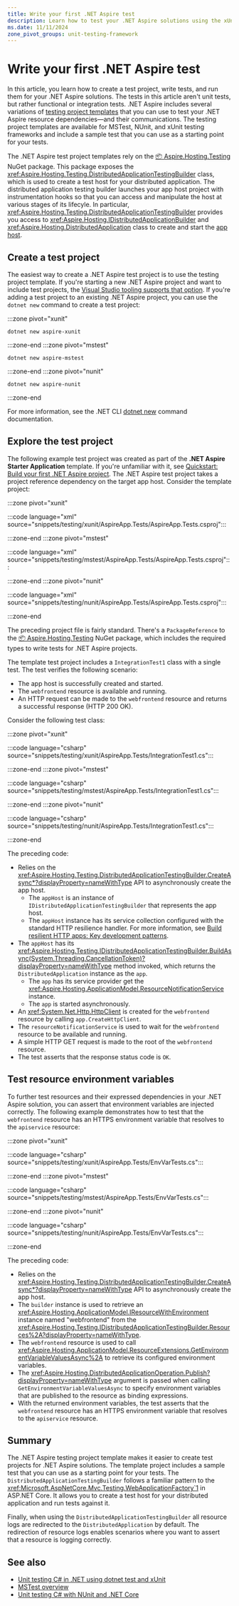 ```yaml
---
title: Write your first .NET Aspire test
description: Learn how to test your .NET Aspire solutions using the xUnit, NUnit, and MSTest testing frameworks.
ms.date: 11/11/2024
zone_pivot_groups: unit-testing-framework
---
```


# Write your first .NET Aspire test

In this article, you learn how to create a test project, write tests, and run them for your .NET Aspire solutions. The tests in this article aren't unit tests, but rather functional or integration tests. .NET Aspire includes several variations of [testing project templates](../fundamentals/setup-tooling.md#net-aspire-templates) that you can use to test your .NET Aspire resource dependencies—and their communications. The testing project templates are available for MSTest, NUnit, and xUnit testing frameworks and include a sample test that you can use as a starting point for your tests.

The .NET Aspire test project templates rely on the [📦 Aspire.Hosting.Testing](https://www.nuget.org/packages/Aspire.Hosting.Testing) NuGet package. This package exposes the <xref:Aspire.Hosting.Testing.DistributedApplicationTestingBuilder> class, which is used to create a test host for your distributed application. The distributed application testing builder launches your app host project with instrumentation hooks so that you can access and manipulate the host at various stages of its lifecyle. In particular, <xref:Aspire.Hosting.Testing.DistributedApplicationTestingBuilder> provides you access to <xref:Aspire.Hosting.IDistributedApplicationBuilder> and <xref:Aspire.Hosting.DistributedApplication> class to create and start the [app host](../fundamentals/app-host-overview.md).

## Create a test project

The easiest way to create a .NET Aspire test project is to use the testing project template. If you're starting a new .NET Aspire project and want to include test projects, the [Visual Studio tooling supports that option](../fundamentals/setup-tooling.md#create-test-project). If you're adding a test project to an existing .NET Aspire project, you can use the `dotnet new` command to create a test project:

:::zone pivot="xunit"

```dotnetcli
dotnet new aspire-xunit
```

:::zone-end
:::zone pivot="mstest"

```dotnetcli
dotnet new aspire-mstest
```

:::zone-end
:::zone pivot="nunit"

```dotnetcli
dotnet new aspire-nunit
```

:::zone-end

For more information, see the .NET CLI [dotnet new](/dotnet/core/tools/dotnet-new) command documentation.

## Explore the test project

The following example test project was created as part of the **.NET Aspire Starter Application** template. If you're unfamiliar with it, see [Quickstart: Build your first .NET Aspire project](../get-started/build-your-first-aspire-app.md). The .NET Aspire test project takes a project reference dependency on the target app host. Consider the template project:

:::zone pivot="xunit"

:::code language="xml" source="snippets/testing/xunit/AspireApp.Tests/AspireApp.Tests.csproj":::

:::zone-end
:::zone pivot="mstest"

:::code language="xml" source="snippets/testing/mstest/AspireApp.Tests/AspireApp.Tests.csproj":::

:::zone-end
:::zone pivot="nunit"

:::code language="xml" source="snippets/testing/nunit/AspireApp.Tests/AspireApp.Tests.csproj":::

:::zone-end

The preceding project file is fairly standard. There's a `PackageReference` to the [📦 Aspire.Hosting.Testing](https://www.nuget.org/packages/Aspire.Hosting.Testing) NuGet package, which includes the required types to write tests for .NET Aspire projects.

The template test project includes a `IntegrationTest1` class with a single test. The test verifies the following scenario:

- The app host is successfully created and started.
- The `webfrontend` resource is available and running.
- An HTTP request can be made to the `webfrontend` resource and returns a successful response (HTTP 200 OK).

Consider the following test class:

:::zone pivot="xunit"

:::code language="csharp" source="snippets/testing/xunit/AspireApp.Tests/IntegrationTest1.cs":::

:::zone-end
:::zone pivot="mstest"

:::code language="csharp" source="snippets/testing/mstest/AspireApp.Tests/IntegrationTest1.cs":::

:::zone-end
:::zone pivot="nunit"

:::code language="csharp" source="snippets/testing/nunit/AspireApp.Tests/IntegrationTest1.cs":::

:::zone-end

The preceding code:

- Relies on the <xref:Aspire.Hosting.Testing.DistributedApplicationTestingBuilder.CreateAsync*?displayProperty=nameWithType> API to asynchronously create the app host.
  - The `appHost` is an instance of `IDistributedApplicationTestingBuilder` that represents the app host.
  - The `appHost` instance has its service collection configured with the standard HTTP resilience handler. For more information, see [Build resilient HTTP apps: Key development patterns](/dotnet/core/resilience/http-resilience).
- The `appHost` has its <xref:Aspire.Hosting.Testing.IDistributedApplicationTestingBuilder.BuildAsync(System.Threading.CancellationToken)?displayProperty=nameWithType> method invoked, which returns the `DistributedApplication` instance as the `app`.
  - The `app` has its service provider get the <xref:Aspire.Hosting.ApplicationModel.ResourceNotificationService> instance.
  - The `app` is started asynchronously.
- An <xref:System.Net.Http.HttpClient> is created for the `webfrontend` resource by calling `app.CreateHttpClient`.
- The `resourceNotificationService` is used to wait for the `webfrontend` resource to be available and running.
- A simple HTTP GET request is made to the root of the `webfrontend` resource.
- The test asserts that the response status code is `OK`.

## Test resource environment variables

To further test resources and their expressed dependencies in your .NET Aspire solution, you can assert that environment variables are injected correctly. The following example demonstrates how to test that the `webfrontend` resource has an HTTPS environment variable that resolves to the `apiservice` resource:

:::zone pivot="xunit"

:::code language="csharp" source="snippets/testing/xunit/AspireApp.Tests/EnvVarTests.cs":::

:::zone-end
:::zone pivot="mstest"

:::code language="csharp" source="snippets/testing/mstest/AspireApp.Tests/EnvVarTests.cs":::

:::zone-end
:::zone pivot="nunit"

:::code language="csharp" source="snippets/testing/nunit/AspireApp.Tests/EnvVarTests.cs":::

:::zone-end

The preceding code:

- Relies on the <xref:Aspire.Hosting.Testing.DistributedApplicationTestingBuilder.CreateAsync*?displayProperty=nameWithType> API to asynchronously create the app host.
- The `builder` instance is used to retrieve an <xref:Aspire.Hosting.ApplicationModel.IResourceWithEnvironment> instance named "webfrontend" from the <xref:Aspire.Hosting.Testing.IDistributedApplicationTestingBuilder.Resources%2A?displayProperty=nameWithType>.
- The `webfrontend` resource is used to call <xref:Aspire.Hosting.ApplicationModel.ResourceExtensions.GetEnvironmentVariableValuesAsync%2A> to retrieve its configured environment variables.
- The <xref:Aspire.Hosting.DistributedApplicationOperation.Publish?displayProperty=nameWithType> argument is passed when calling `GetEnvironmentVariableValuesAsync` to specify environment variables that are published to the resource as binding expressions.
- With the returned environment variables, the test asserts that the `webfrontend` resource has an HTTPS environment variable that resolves to the `apiservice` resource.

## Summary

The .NET Aspire testing project template makes it easier to create test projects for .NET Aspire solutions. The template project includes a sample test that you can use as a starting point for your tests. The `DistributedApplicationTestingBuilder` follows a familiar pattern to the <xref:Microsoft.AspNetCore.Mvc.Testing.WebApplicationFactory`1> in ASP.NET Core. It allows you to create a test host for your distributed application and run tests against it.

Finally, when using the `DistributedApplicationTestingBuilder` all resource logs are redirected to the `DistributedApplication` by default. The redirection of resource logs enables scenarios where you want to assert that a resource is logging correctly.

## See also

- [Unit testing C# in .NET using dotnet test and xUnit](/dotnet/core/testing/unit-testing-with-dotnet-test)
- [MSTest overview](/dotnet/core/testing/unit-testing-mstest-intro)
- [Unit testing C# with NUnit and .NET Core](/dotnet/core/testing/unit-testing-with-nunit)
